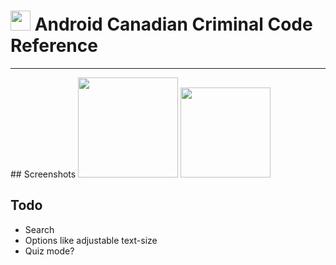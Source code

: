# <img src="https://github.com/simplegr33n/android-reference-criminal-code/blob/master/screenshots/logos/logo2.png" width="32"> Android Canadian Criminal Code Reference 

<hr>
## Screenshots

<img src="https://github.com/simplegr33n/android-reference-criminal-code/blob/master/screenshots/tablet0001.jpg" width="160">
<img src="https://github.com/simplegr33n/android-reference-criminal-code/blob/master/screenshots/phone0004.jpg" width="144">

## Todo
* Search
* Options like adjustable text-size
* Quiz mode?







